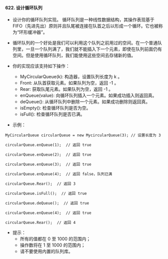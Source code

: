 #### 622. 设计循环队列
- 设计你的循环队列实现。 循环队列是一种线性数据结构，其操作表现基于 FIFO（先进先出）原则并且队尾被连接在队首之后以形成一个循环。它也被称为“环形缓冲器”。
- 循环队列的一个好处是我们可以利用这个队列之前用过的空间。在一个普通队列里，一旦一个队列满了，我们就不能插入下一个元素，即使在队列前面仍有空间。但是使用循环队列，我们能使用这些空间去存储新的值。
- 你的实现应该支持如下操作：
  - MyCircularQueue(k): 构造器，设置队列长度为 k 。
  - Front: 从队首获取元素。如果队列为空，返回 -1 。
  - Rear: 获取队尾元素。如果队列为空，返回 -1 。
  - enQueue(value): 向循环队列插入一个元素。如果成功插入则返回真。
  - deQueue(): 从循环队列中删除一个元素。如果成功删除则返回真。
  - isEmpty(): 检查循环队列是否为空。
  - isFull(): 检查循环队列是否已满。

- 示例：
```
MyCircularQueue circularQueue = new MycircularQueue(3); // 设置长度为 3

circularQueue.enQueue(1);  // 返回 true

circularQueue.enQueue(2);  // 返回 true

circularQueue.enQueue(3);  // 返回 true

circularQueue.enQueue(4);  // 返回 false，队列已满

circularQueue.Rear();  // 返回 3

circularQueue.isFull();  // 返回 true

circularQueue.deQueue();  // 返回 true

circularQueue.enQueue(4);  // 返回 true

circularQueue.Rear();  // 返回 4
```
- 提示：
  - 所有的值都在 0 至 1000 的范围内；
  - 操作数将在 1 至 1000 的范围内；
  - 请不要使用内置的队列库。